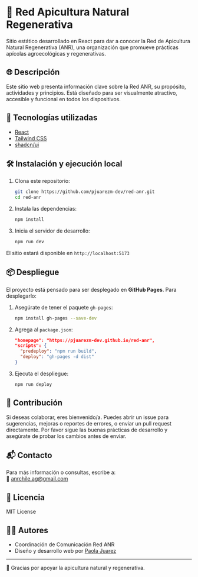 # 🐝 Red Apicultura Natural Regenerativa

Sitio estático desarrollado en React para dar a conocer la Red de Apicultura Natural Regenerativa (ANR), una organización que promueve prácticas apícolas agroecológicas y regenerativas.

## 🌐 Descripción

Este sitio web presenta información clave sobre la Red ANR, su propósito, actividades y principios. Está diseñado para ser visualmente atractivo, accesible y funcional en todos los dispositivos.

## 🚀 Tecnologías utilizadas

- [React](https://reactjs.org/)
- [Tailwind CSS](https://tailwindcss.com/)
- [shadcn/ui](https://ui.shadcn.com/)

## 🛠️ Instalación y ejecución local

1. Clona este repositorio:

   ```bash
   git clone https://github.com/pjuarezm-dev/red-anr.git
   cd red-anr
   ```

2. Instala las dependencias:

   ```bash
   npm install
   ```

3. Inicia el servidor de desarrollo:

   ```bash
   npm run dev
   ```

El sitio estará disponible en `http://localhost:5173`

## 📦 Despliegue

El proyecto está pensado para ser desplegado en **GitHub Pages**. Para desplegarlo:

1. Asegúrate de tener el paquete `gh-pages`:

   ```bash
   npm install gh-pages --save-dev
   ```

2. Agrega al `package.json`:

   ```json
   "homepage": "https://pjuarezm-dev.github.io/red-anr",
   "scripts": {
     "predeploy": "npm run build",
     "deploy": "gh-pages -d dist"
   }
   ```

3. Ejecuta el despliegue:

   ```bash
   npm run deploy
   ```

## 🤝 Contribución

Si deseas colaborar, eres bienvenido/a. Puedes abrir un issue para sugerencias, mejoras o reportes de errores, o enviar un pull request directamente. Por favor sigue las buenas prácticas de desarrollo y asegúrate de probar los cambios antes de enviar.

## 📬 Contacto

Para más información o consultas, escribe a:  
📧 anrchile.ag@gmail.com

## 📄 Licencia

MIT License

## 👩‍💻 Autores

- Coordinación de Comunicación Red ANR
- Diseño y desarrollo web por [Paola Juarez](https://github.com/pjuarezm-dev)

---

🫶 Gracias por apoyar la apicultura natural y regenerativa.
